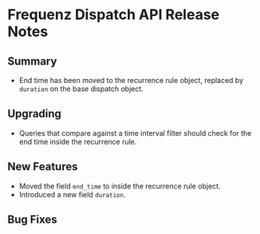# Frequenz Dispatch API Release Notes

## Summary

- End time has been moved to the recurrence rule object, replaced by `duration` on the base dispatch object.

## Upgrading

- Queries that compare against a time interval filter should check for the end time inside the recurrence rule.

## New Features

- Moved the field `end_time` to inside the recurrence rule object.
- Introduced a new field `duration`.

## Bug Fixes

<!-- Here goes notable bug fixes that are worth a special mention or explanation -->
